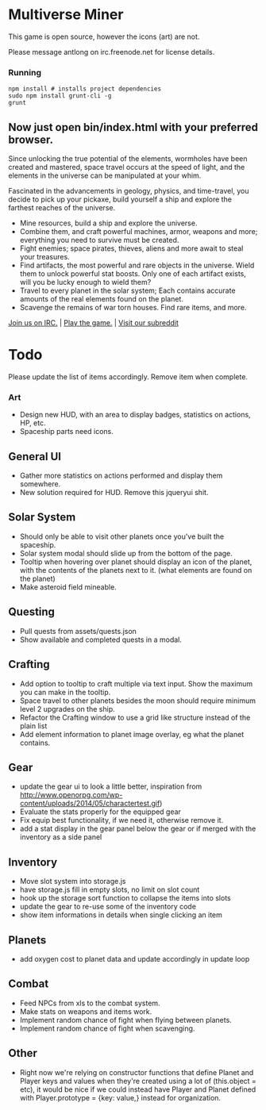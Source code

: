 Multiverse Miner
====

This game is open source, however the icons (art) are not.

Please message antlong on irc.freenode.net for license details.

### Running

```shell
npm install # installs project dependencies
sudo npm install grunt-cli -g
grunt
```

Now just open bin/index.html with your preferred browser.
---
Since unlocking the true potential of the elements, wormholes have been created and mastered, space travel occurs at the speed of light, and the elements in the universe can be manipulated at your whim.

Fascinated in the advancements in geology, physics, and time-travel, you decide to pick up your pickaxe, build yourself a ship and explore the farthest reaches of the universe.

* Mine resources, build a ship and explore the universe.
* Combine them, and craft powerful machines, armor, weapons and more; everything you need to survive must be created.
* Fight enemies; space pirates, thieves, aliens and more await to steal your treasures.
* Find artifacts, the most powerful and rare objects in the universe. Wield them to unlock powerful stat boosts. Only one of each artifact exists, will you be lucky enough to wield them?
* Travel to every planet in the solar system; Each contains accurate amounts of the real elements found on the planet.
* Scavenge the remains of war torn houses. Find rare items, and more.


[Join us on IRC.](http://webchat.freenode.net?channels=%23multiverseminer&uio=d4)  |  [Play the game.](http://multiverseminer.com)  |  [Visit our subreddit](http://reddit.com/r/multiverseminer)



Todo
==
Please update the list of items accordingly. Remove item when complete.

### Art
- Design new HUD, with an area to display badges, statistics on actions, HP, etc.
- Spaceship parts need icons.

## General UI
- Gather more statistics on actions performed and display them somewhere.
- New solution required for HUD. Remove this jqueryui shit.

## Solar System
- Should only be able to visit other planets once you've built the spaceship.
- Solar system modal should slide up from the bottom of the page.
- Tooltip when hovering over planet should display an icon of the planet, with the contents of the planets next to it. (what elements are found on the planet)
- Make asteroid field mineable.

## Questing
- Pull quests from assets/quests.json
- Show available and completed quests in a modal.

## Crafting
- Add option to tooltip to craft multiple via text input. Show the maximum you can make in the tooltip.
- Space travel to other planets besides the moon should require minimum level 2 upgrades on the ship.
- Refactor the Crafting window to use a grid like structure instead of the plain list
- Add element information to planet image overlay, eg what the planet contains.

## Gear
- update the gear ui to look a little better, inspiration from http://www.openorpg.com/wp-content/uploads/2014/05/charactertest.gif)
- Evaluate the stats properly for the equipped gear
- Fix equip best functionality, if we need it, otherwise remove it.
- add a stat display in the gear panel below the gear or if merged with the inventory as a side panel

## Inventory
- Move slot system into storage.js
- have storage.js fill in empty slots, no limit on slot count
- hook up the storage sort function to collapse the items into slots
- update the gear to re-use some of the inventory code
- show item informations in details when single clicking an item

## Planets
- add oxygen cost to planet data and update accordingly in update loop

## Combat
- Feed NPCs from xls to the combat system.
- Make stats on weapons and items work.
- Implement random chance of fight when flying between planets.
- Implement random chance of fight when scavenging.

## Other
- Right now we're relying on constructor functions that define Planet and Player keys and values when they're created using a lot of (this.object = etc), it would be nice if we could instead have Player and Planet defined with Player.prototype = {key: value,} instead for organization.
